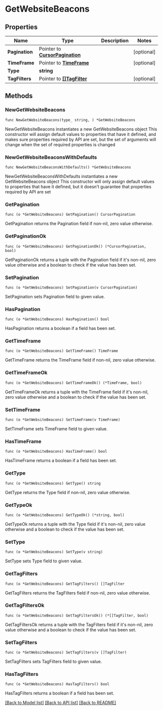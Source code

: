 # GetWebsiteBeacons

## Properties

Name | Type | Description | Notes
------------ | ------------- | ------------- | -------------
**Pagination** | Pointer to [**CursorPagination**](CursorPagination.md) |  | [optional] 
**TimeFrame** | Pointer to [**TimeFrame**](TimeFrame.md) |  | [optional] 
**Type** | **string** |  | 
**TagFilters** | Pointer to [**[]TagFilter**](TagFilter.md) |  | [optional] 

## Methods

### NewGetWebsiteBeacons

`func NewGetWebsiteBeacons(type_ string, ) *GetWebsiteBeacons`

NewGetWebsiteBeacons instantiates a new GetWebsiteBeacons object
This constructor will assign default values to properties that have it defined,
and makes sure properties required by API are set, but the set of arguments
will change when the set of required properties is changed

### NewGetWebsiteBeaconsWithDefaults

`func NewGetWebsiteBeaconsWithDefaults() *GetWebsiteBeacons`

NewGetWebsiteBeaconsWithDefaults instantiates a new GetWebsiteBeacons object
This constructor will only assign default values to properties that have it defined,
but it doesn't guarantee that properties required by API are set

### GetPagination

`func (o *GetWebsiteBeacons) GetPagination() CursorPagination`

GetPagination returns the Pagination field if non-nil, zero value otherwise.

### GetPaginationOk

`func (o *GetWebsiteBeacons) GetPaginationOk() (*CursorPagination, bool)`

GetPaginationOk returns a tuple with the Pagination field if it's non-nil, zero value otherwise
and a boolean to check if the value has been set.

### SetPagination

`func (o *GetWebsiteBeacons) SetPagination(v CursorPagination)`

SetPagination sets Pagination field to given value.

### HasPagination

`func (o *GetWebsiteBeacons) HasPagination() bool`

HasPagination returns a boolean if a field has been set.

### GetTimeFrame

`func (o *GetWebsiteBeacons) GetTimeFrame() TimeFrame`

GetTimeFrame returns the TimeFrame field if non-nil, zero value otherwise.

### GetTimeFrameOk

`func (o *GetWebsiteBeacons) GetTimeFrameOk() (*TimeFrame, bool)`

GetTimeFrameOk returns a tuple with the TimeFrame field if it's non-nil, zero value otherwise
and a boolean to check if the value has been set.

### SetTimeFrame

`func (o *GetWebsiteBeacons) SetTimeFrame(v TimeFrame)`

SetTimeFrame sets TimeFrame field to given value.

### HasTimeFrame

`func (o *GetWebsiteBeacons) HasTimeFrame() bool`

HasTimeFrame returns a boolean if a field has been set.

### GetType

`func (o *GetWebsiteBeacons) GetType() string`

GetType returns the Type field if non-nil, zero value otherwise.

### GetTypeOk

`func (o *GetWebsiteBeacons) GetTypeOk() (*string, bool)`

GetTypeOk returns a tuple with the Type field if it's non-nil, zero value otherwise
and a boolean to check if the value has been set.

### SetType

`func (o *GetWebsiteBeacons) SetType(v string)`

SetType sets Type field to given value.


### GetTagFilters

`func (o *GetWebsiteBeacons) GetTagFilters() []TagFilter`

GetTagFilters returns the TagFilters field if non-nil, zero value otherwise.

### GetTagFiltersOk

`func (o *GetWebsiteBeacons) GetTagFiltersOk() (*[]TagFilter, bool)`

GetTagFiltersOk returns a tuple with the TagFilters field if it's non-nil, zero value otherwise
and a boolean to check if the value has been set.

### SetTagFilters

`func (o *GetWebsiteBeacons) SetTagFilters(v []TagFilter)`

SetTagFilters sets TagFilters field to given value.

### HasTagFilters

`func (o *GetWebsiteBeacons) HasTagFilters() bool`

HasTagFilters returns a boolean if a field has been set.


[[Back to Model list]](../README.md#documentation-for-models) [[Back to API list]](../README.md#documentation-for-api-endpoints) [[Back to README]](../README.md)


